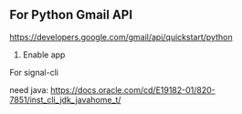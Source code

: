 ## For Python Gmail API
https://developers.google.com/gmail/api/quickstart/python

1. Enable app



For signal-cli

need java: https://docs.oracle.com/cd/E19182-01/820-7851/inst_cli_jdk_javahome_t/